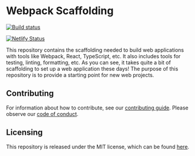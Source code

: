 # Webpack Scaffolding

[![Build status](https://github.com/stepchowfun/webpack-scaffolding/workflows/Continuous%20integration/badge.svg?branch=master)](https://github.com/stepchowfun/webpack-scaffolding/actions?query=branch%3Amaster)

[![Netlify Status](https://api.netlify.com/api/v1/badges/d3c1deed-7b90-441f-aada-3b2ffdff10d3/deploy-status)](https://app.netlify.com/sites/webpack-scaffolding/deploys)

This repository contains the scaffolding needed to build web applications with
tools like Webpack, React, TypeScript, etc. It also includes tools for testing,
linting, formatting, etc. As you can see, it takes quite a bit of scaffolding to
set up a web application these days! The purpose of this repository is to
provide a starting point for new web projects.

## Contributing

For information about how to contribute, see our
[contributing guide](https://github.com/stepchowfun/webpack-scaffolding/blob/master/CONTRIBUTING.md).
Please observe our
[code of conduct](https://github.com/stepchowfun/webpack-scaffolding/blob/master/CODE_OF_CONDUCT.md).

## Licensing

This repository is released under the MIT license, which can be found
[here](https://github.com/stepchowfun/webpack-scaffolding/blob/master/LICENSE.md).
